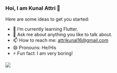 ### Hoi, I am Kunal Attri 👋

Here are some ideas to get you started:

- 🌱 I’m currently learning Flutter.
- 💬 Ask me about anything you like to talk about.
- 📫 How to reach me: attrikunal16@gmail.com
- 😄 Pronouns: He/His
- ⚡ Fun fact: I am very boring!
<img src="https://github-readme-stats.vercel.app/api?username=kunal-attri&&show_icons=true&title_color=ffffff&icon_color=bb2acf&text_color=daf7dc&bg_color=191919">
